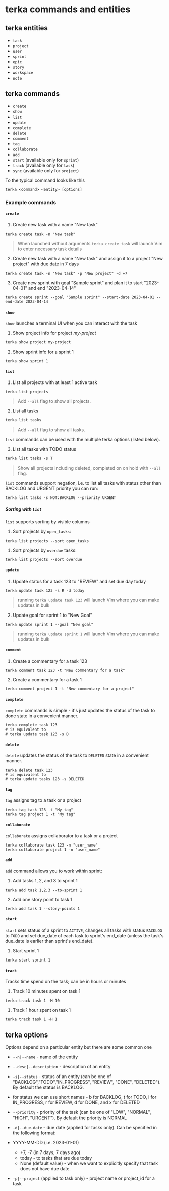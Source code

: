 # terka commands and entities

## terka entities

* `task`
* `project`
* `user`
* `sprint`
* `epic`
* `story`
* `workspace`
* `note`

## terka commands
* `create`
* `show`
* `list`
* `update`
* `complete`
* `delete`
* `comment`
* `tag`
* `collaborate`
* `add`
* `start` (available only for `sprint`)
* `track` (available only for `task`)
* `sync` (available only for `project`)

To the typical command looks like this

```
terka <command> <entity> [options]
```

### Example commands

#### `create`

1. Create new task with a name "New task"

```
terka create task -n "New task"
```
> When launched without arguments `terka create task` will launch Vim to enter
> necessary task details

2. Create new task with a name "New task" and assign it to a project "New project" with due date in 7 days

```
terka create task -n "New task" -p "New project" -d +7
```

3. Create new sprint with goal "Sample sprint" and plan it to start "2023-04-01" and end "2023-04-14"

```
terka create sprint --goal "Sample sprint" --start-date 2023-04-01 --end-date 2023-04-14
```


#### `show`

`show` launches a terminal UI when you can interact with the task


1. Show project info for project *my-project*

```
terka show project my-project
```

2. Show sprint info for a sprint 1

```
terka show sprint 1
```

#### `list`

1. List all projects with at least 1 active task

```
terka list projects
```
> Add `--all` flag to show all projects.

2. List all tasks

```
terka list tasks
```
> Add `--all` flag to show all tasks.

`list` commands can be used with the multiple terka options (listed below).

3. List all tasks with TODO status

```
terka list tasks -s T
```
> Show all projects including deleted, completed on on hold with `--all` flag.

`list` commands support negation, i.e. to list all tasks with status other than BACKLOG and URGENT priority you can run:

```
terka list tasks -s NOT:BACKLOG --priority URGENT
```

##### Sorting with `list`

`list` supports sorting by visible columns

1. Sort projects by `open_tasks`:

```
terka list projects --sort open_tasks
```

1. Sort projects by `overdue` tasks:

```
terka list projects --sort overdue
```

#### `update`

1. Update  status for a task 123 to "REVIEW" and set due day today

```
terka update task 123 -s R -d today
```
> running `terka update task 123` will launch Vim where you can make updates in bulk

2. Update goal for sprint 1 to "New Goal"

```
terka update sprint 1 --goal "New goal"
```
> running `terka update sprint 1` will launch Vim where you can make updates in bulk


#### `comment`

1. Create a commentary for a task 123

```
terka comment task 123 -t "New commentary for a task"
```

2. Create a commentary for a task 1

```
terka comment project 1 -t "New commentary for a project"
```

#### `complete`

`complete` commands is simple - it's just updates the status of the task to done state in a convenient manner.

```
terka complete task 123
# is equivalent to
# terka update task 123 -s D
```

#### `delete`

`delete` updates the status of the task to `DELETED` state in a convenient manner.

```
terka delete task 123
# is equivalent to
# terka update tasks 123 -s DELETED
```

#### `tag`

`tag` assigns tag to a task or a project

```
terka tag task 123 -t "My tag"
terka tag project 1 -t "My tag"
```

#### `collaborate`

`collaborate` assigns collaborator to a task or a project

```
terka collaborate task 123 -n "user_name"
terka collaborate project 1 -n "user_name"
```

#### `add`

`add` command allows you to work within sprint:

1. Add tasks 1, 2, and 3 to sprint 1

```
terka add task 1,2,3 --to-sprint 1
```

2. Add one story point to task 1

```
terka add task 1 --story-points 1
```

#### `start`

`start` sets status of a sprint to `ACTIVE`, changes all tasks with status `BACKLOG` to `TODO`
and set due_date of each task to sprint's end_date (unless the task's due_date is earlier than
sprint's end_date).

1. Start sprint 1
```
terka start sprint 1
```
#### `track`

Tracks time spend on the task; can be in hours or minutes

1. Track 10 minutes spent on task 1

```
terka track task 1 -M 10
```
1. Track 1 hour spent on task 1
```
terka track task 1 -H 1
```


## terka options
Options depend on a particular entity but there are some common one
* `--n|--name` - name of the entity
* `--desc|--description` - description of an entity
* `-s|--status` - status of an entity (can be one of "BACKLOG","TODO","IN_PROGRESS", "REVIEW", "DONE", "DELETED"). By default the status is BACKLOG.
* for status we can use short names - b for BACKLOG, t for TODO, i for IN_PROGRESS, r for REVIEW, d for DONE, and x for DELETED
 * `--priority` - priority of the task (can be one of "LOW", "NORMAL", "HIGH", "URGENT"). By default the priority is NORMAL
 * `-d|--due-date` - due date (applied for tasks only). Can be specified in the following format:
 * YYYY-MM-DD (i.e. 2023-01-01)
   * +7, -7 (in 7 days, 7 days ago)
   * today - to tasks that are due today
   * None (default value) - when we want to explicitly specify that task does not have due date.

 * `-p|--project` (applied to task only) - project name or project_id for a task
